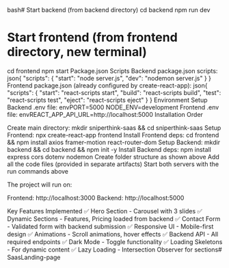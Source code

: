 bash# Start backend (from backend directory)
cd backend
npm run dev

# Start frontend (from frontend directory, new terminal)
cd frontend
npm start
Package.json Scripts
Backend package.json scripts:
json{
  "scripts": {
    "start": "node server.js",
    "dev": "nodemon server.js"
  }
}
Frontend package.json (already configured by create-react-app):
json{
  "scripts": {
    "start": "react-scripts start",
    "build": "react-scripts build",
    "test": "react-scripts test",
    "eject": "react-scripts eject"
  }
}
Environment Setup
Backend .env file:
envPORT=5000
NODE_ENV=development
Frontend .env file:
envREACT_APP_API_URL=http://localhost:5000
Installation Order

Create main directory: mkdir sniperthink-saas && cd sniperthink-saas
Setup Frontend: npx create-react-app frontend
Install Frontend deps: cd frontend && npm install axios framer-motion react-router-dom
Setup Backend: mkdir backend && cd backend && npm init -y
Install Backend deps: npm install express cors dotenv nodemon
Create folder structure as shown above
Add all the code files (provided in separate artifacts)
Start both servers with the run commands above

The project will run on:

Frontend: http://localhost:3000
Backend: http://localhost:5000

Key Features Implemented
✅ Hero Section - Carousel with 3 slides
✅ Dynamic Sections - Features, Pricing loaded from backend
✅ Contact Form - Validated form with backend submission
✅ Responsive UI - Mobile-first design
✅ Animations - Scroll animations, hover effects
✅ Backend API - All required endpoints
✅ Dark Mode - Toggle functionality
✅ Loading Skeletons - For dynamic content
✅ Lazy Loading - Intersection Observer for sections#   S a a s L a n d i n g - p a g e  
 